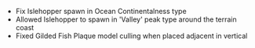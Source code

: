 * Fix Islehopper spawn in Ocean Continentalness type
* Allowed Islehopper to spawn in 'Valley' peak type around the terrain coast
* Fixed Gilded Fish Plaque model culling when placed adjacent in vertical
